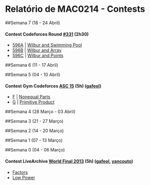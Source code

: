 # Relatório de MAC0214 - Contests 

##Semana 7 (18 - 24 Abril)
#### Contest Codeforces Round [#331](http://codeforces.com/contest/596) (2h30)
- [596A](http://codeforces.com/contest/596/problem/A) | [Wilbur and Swimming Pool](https://github.com/yancouto/maratona-sua-mae/tree/master/Gi/codeforces/596A.cpp)
- [596B](http://codeforces.com/contest/596/problem/B) | [Wilbur and Array](https://github.com/yancouto/maratona-sua-mae/tree/master/Gi/codeforces/596B.cpp)
- [596C](http://codeforces.com/contest/596/problem/C) | [Wilbur and Points](https://github.com/yancouto/maratona-sua-mae/tree/master/Gi/codeforces/596C.cpp)

##Semana 6 (11 - 17 Abril)

##Semana 5 (04 - 10 Abril)
#### Contest Gym Codeforces [ASC 15](http://codeforces.com/gym/100218) (5h) ([gafeol](http://ahmed-aly.com/Profile.jsp?Username=gafeol))
- [F](https://github.com/yancouto/maratona-sua-mae/tree/master/Gi/contests/ASC15/F.cpp) | [Nonequal Parts](http://codeforces.com/gym/100218/attachments/download/1742/20052006-summer-petrozavodsk-camp-andrew-stankevich-contest-15-en.pdf)
- [G](https://github.com/yancouto/maratona-sua-mae/tree/master/Gi/contests/ASC15/G.cpp) | [Primitive Product](http://codeforces.com/gym/100218/attachments/download/1742/20052006-summer-petrozavodsk-camp-andrew-stankevich-contest-15-en.pdf)

##Semana 4 (28 Março - 03 Abril)

##Semana 3 (21 - 27 Março)

##Semana 2 (14 - 20 Março)

##Semana 1 (07 - 13 Março)

##Semana 0 (04 - 06 Março)
#### Contest LiveArchive [World Final 2013](https://icpcarchive.ecs.baylor.edu/index.php?option=com_onlinejudge&Itemid=8&category=589) (5h) ([gafeol](http://ahmed-aly.com/Profile.jsp?Username=gafeol), [yancouto](http://a2oj.com/profile?Username=yancouto)) 
- [Factors](https://icpcarchive.ecs.baylor.edu/index.php?option=com_onlinejudge&Itemid=8&category=589&page=show_problem&problem=4407)
- [Low Power](https://icpcarchive.ecs.baylor.edu/index.php?option=com_onlinejudge&Itemid=8&category=589&page=show_problem&problem=4409)
